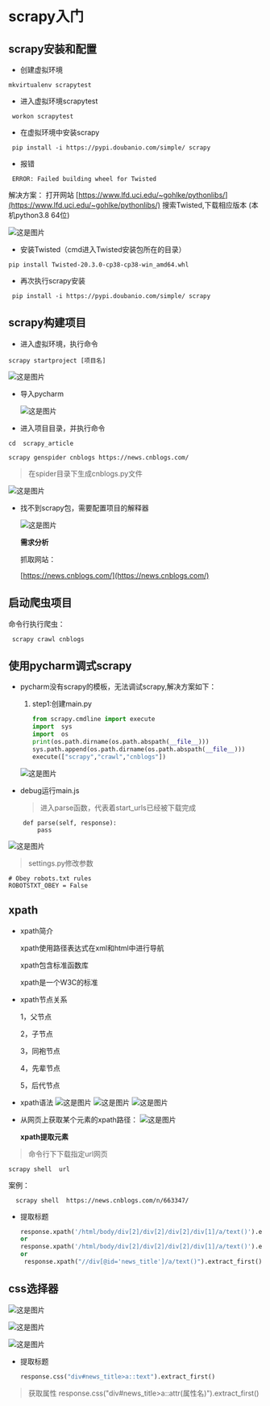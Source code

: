 # scrapy入门

## scrapy安装和配置

* 创建虚拟环境

```text
mkvirtualenv scrapytest
```

* 进入虚拟环境scrapytest

```text
 workon scrapytest
```

* 在虚拟环境中安装scrapy

```text
 pip install -i https://pypi.doubanio.com/simple/ scrapy
```

* 报错

```text
 ERROR: Failed building wheel for Twisted
```

解决方案： 打开网站 [https://www.lfd.uci.edu/~gohlke/pythonlibs/](https://www.lfd.uci.edu/~gohlke/pythonlibs/) 搜索Twisted,下载相应版本 \(本机python3.8 64位\)

![&#x8FD9;&#x662F;&#x56FE;&#x7247;](../.gitbook/assets/6.png)

* 安装Twisted（cmd进入Twisted安装包所在的目录）

```text
pip install Twisted-20.3.0-cp38-cp38-win_amd64.whl
```

* 再次执行scrapy安装

```text
 pip install -i https://pypi.doubanio.com/simple/ scrapy
```

## scrapy构建项目

* 进入虚拟环境，执行命令

```text
scrapy startproject [项目名]
```

![&#x8FD9;&#x662F;&#x56FE;&#x7247;](../.gitbook/assets/7.png)

* 导入pycharm

  ![&#x8FD9;&#x662F;&#x56FE;&#x7247;](../.gitbook/assets/8.png)

* 进入项目目录，并执行命令

```text
cd  scrapy_article

scrapy genspider cnblogs https://news.cnblogs.com/
```

> 在spider目录下生成cnblogs.py文件

![&#x8FD9;&#x662F;&#x56FE;&#x7247;](../.gitbook/assets/9.png)

* 找不到scrapy包，需要配置项目的解释器

  ![&#x8FD9;&#x662F;&#x56FE;&#x7247;](../.gitbook/assets/10.png)

  **需求分析**

  抓取网站：

  [https://news.cnblogs.com/](https://news.cnblogs.com/)

## 启动爬虫项目

命令行执行爬虫：

```text
 scrapy crawl cnblogs
```

## 使用pycharm调式scrapy

* pycharm没有scrapy的模板，无法调试scrapy,解决方案如下：

  1. step1:创建main.py

     ```python
     from scrapy.cmdline import execute
     import  sys
     import  os
     print(os.path.dirname(os.path.abspath(__file__)))
     sys.path.append(os.path.dirname(os.path.abspath(__file__)))
     execute(["scrapy","crawl","cnblogs"])
     ```

  ![&#x8FD9;&#x662F;&#x56FE;&#x7247;](../.gitbook/assets/11.png)

* debug运行main.js

  > 进入parse函数，代表着start\_urls已经被下载完成

```text
    def parse(self, response):
        pass
```

![&#x8FD9;&#x662F;&#x56FE;&#x7247;](../.gitbook/assets/12.png)

> settings.py修改参数

```text
# Obey robots.txt rules
ROBOTSTXT_OBEY = False
```

## xpath

* xpath简介

  xpath使用路径表达式在xml和html中进行导航

  xpath包含标准函数库

  xpath是一个W3C的标准

* xpath节点关系

  1，父节点

  2，子节点

  3，同袍节点

  4，先辈节点

  5，后代节点

* xpath语法 ![&#x8FD9;&#x662F;&#x56FE;&#x7247;](../.gitbook/assets/13.png) ![&#x8FD9;&#x662F;&#x56FE;&#x7247;](../.gitbook/assets/14.png) ![&#x8FD9;&#x662F;&#x56FE;&#x7247;](../.gitbook/assets/15.png)
* 从网页上获取某个元素的xpath路径： ![&#x8FD9;&#x662F;&#x56FE;&#x7247;](../.gitbook/assets/16.png)

  **xpath提取元素**

> 命令行下下载指定url网页

```text
scrapy shell  url
```

案例：

```text
  scrapy shell  https://news.cnblogs.com/n/663347/
```

* 提取标题

  ```python
  response.xpath('/html/body/div[2]/div[2]/div[2]/div[1]/a/text()').extract_first()
  or
  response.xpath('/html/body/div[2]/div[2]/div[2]/div[1]/a/text()').extract()[0]
  or
   response.xpath("//div[@id='news_title']/a/text()").extract_first()
  ```

## css选择器

![&#x8FD9;&#x662F;&#x56FE;&#x7247;](../.gitbook/assets/17.png)

![&#x8FD9;&#x662F;&#x56FE;&#x7247;](../.gitbook/assets/18.png)

![&#x8FD9;&#x662F;&#x56FE;&#x7247;](../.gitbook/assets/19.png)

* 提取标题

  ```python
  response.css("div#news_title>a::text").extract_first()
  ```

> 获取属性 response.css\("div\#news\_title&gt;a::attr\(属性名\)"\).extract\_first\(\)

